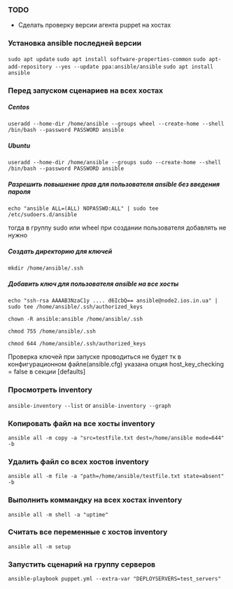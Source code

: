 ### TODO #
* Сделать проверку версии агента puppet на хостах

### Установка ansible последней версии #

`sudo apt update`
`sudo apt install software-properties-common`
`sudo apt-add-repository --yes --update ppa:ansible/ansible`
`sudo apt install ansible`

### Перед запуском сценариев на всех хостах #
##### Centos #

`useradd --home-dir /home/ansible --groups wheel --create-home --shell /bin/bash --password PASSWORD ansible`

##### Ubuntu #
`useradd --home-dir /home/ansible --groups sudo --create-home --shell /bin/bash --password PASSWORD ansible`

##### Разрешить повышение прав для пользователя ansible без введения пароля #

`echo "ansible ALL=(ALL) NOPASSWD:ALL" | sudo tee /etc/sudoers.d/ansible`

тогда в группу sudo или wheel при создании пользователя добавлять не нужно

##### Создать директорию для ключей #
`mkdir /home/ansible/.ssh`

##### Добавить ключ для пользователя ansible на все хосты #

`echo "ssh-rsa AAAAB3NzaC1y .... d6IcbQ== ansible@node2.ios.in.ua" | sudo tee /home/ansible/.ssh/authorized_keys`

`chown -R ansible:ansible /home/ansible/.ssh`

`chmod 755 /home/ansible/.ssh`

`chmod 644 /home/ansible/.ssh/authorized_keys`

Проверка ключей при запуске проводиться не будет тк в конфигурационном файле(ansible.cfg) указана опция host_key_checking = false в секции [defaults]

### Просмотреть inventory ###

`ansible-inventory --list`
or 
`ansible-inventory --graph`

### Копировать файл на все хосты inventory ###

`ansible all -m copy -a "src=testfile.txt dest=/home/ansible mode=644" -b`

### Удалить файл со всех хостов inventory ###

`ansible all -m file -a "path=/home/ansible/testfile.txt state=absent" -b`

### Выполнить коммандку на всех хостах inventory #

`ansible all -m shell -a "uptime"`

### Считать все переменные с хостов inventory #

`ansible all -m setup`


### Запустить сценарий на группу серверов #

`ansible-playbook puppet.yml --extra-var "DEPLOYSERVERS=test_servers"`
